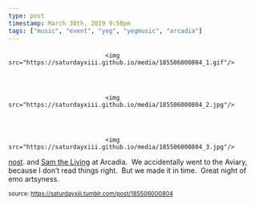 ```yaml
---
type: post
timestamp: March 30th, 2019 9:58pm
tags: ["music", "event", "yeg", "yegmusic", "arcadia"]
---
```

####


                               <img src="https://saturdayxiii.github.io/media/185506000804_1.gif"/>
                           

                                                                                                                           

                               <img src="https://saturdayxiii.github.io/media/185506000804_2.jpg"/>
                           

                                                                                                                           

                               <img src="https://saturdayxiii.github.io/media/185506000804_3.jpg"/>
                           

                                                                                                                      
<a href="https://abandcallednost.bandcamp.com" target="_blank">nost</a>. and <a href="https://abandcallednost.bandcamp.com" target="_blank">Sam the Living</a> at Arcadia.  We accidentally went to the Aviary, because I don’t read things right.  But we made it in time.  Great night of emo artsyness.
 
                                    
                
                
                
                
                                
<small>source: https://saturdayxiii.tumblr.com/post/185506000804</small>